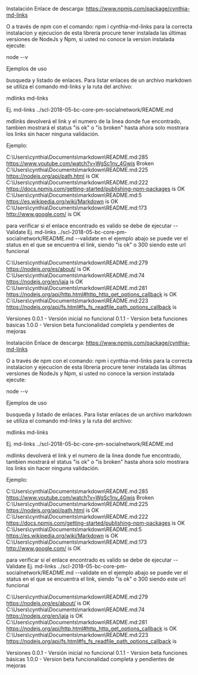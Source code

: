 

Instalación
Enlace de descarga: https://www.npmjs.com/package/cynthia-md-links

O a través de npm con el comando: npm i cynthia-md-links
para la correcta instalacion y ejecucion de esta librería procure tener instalada las últimas versiones de NodeJs y Npm, si usted no conoce la version instalada ejecute:

node --v

Ejemplos de uso

busqueda y listado de enlaces.
Para listar enlaces de un archivo markdown se utiliza el comando md-links y la ruta del archivo:

mdlinks <file> md-links

Ej. md-links ../scl-2018-05-bc-core-pm-socialnetwork/README.md

mdlinks devolverá el link y el numero de la linea donde fue encontrado, tambien mostrará el status "is ok" o "is broken" hasta ahora solo mostrara los links sin hacer ninguna validación.

Ejemplo:

C:\Users\cynthia\Documents\markdown\README.md:285 https://www.youtube.com/watch?v=WgSc1nv_4Gwis Broken
C:\Users\cynthia\Documents\markdown\README.md:225 https://nodejs.org/api/path.html is OK
C:\Users\cynthia\Documents\markdown\README.md:222 https://docs.npmjs.com/getting-started/publishing-npm-packages is OK
C:\Users\cynthia\Documents\markdown\README.md:5 https://es.wikipedia.org/wiki/Markdown is OK
C:\Users\cynthia\Documents\markdown\README.md:173 http://www.google.com/ is OK



para verificar si el enlace encontrado es valido se debe de ejecutar --Validate
Ej. md-links ../scl-2018-05-bc-core-pm-socialnetwork/README.md --validate 
en el ejemplo abajo se puede ver el status en el que se encuentra el link, siendo "is ok" o 300 siendo este url funcional

C:\Users\cynthia\Documents\markdown\README.md:279 https://nodejs.org/es/about/ is OK
C:\Users\cynthia\Documents\markdown\README.md:74 https://nodejs.org/en/jaja is OK
C:\Users\cynthia\Documents\markdown\README.md:281 https://nodejs.org/api/http.html#http_http_get_options_callback is OK
C:\Users\cynthia\Documents\markdown\README.md:223 https://nodejs.org/api/fs.html#fs_fs_readfile_path_options_callback is



Versiones
0.0.1 - Versión inicial no funcional
0.1.1 - Version beta funciones básicas
1.0.0 - Version beta funcionalidad completa y pendientes de mejoras







Instalación
Enlace de descarga: https://www.npmjs.com/package/cynthia-md-links

O a través de npm con el comando: npm i cynthia-md-links
para la correcta instalacion y ejecucion de esta librería procure tener instalada las últimas versiones de NodeJs y Npm, si usted no conoce la version instalada ejecute:

node --v

Ejemplos de uso

busqueda y listado de enlaces.
Para listar enlaces de un archivo markdown se utiliza el comando md-links y la ruta del archivo:

mdlinks <file> md-links

Ej. md-links ../scl-2018-05-bc-core-pm-socialnetwork/README.md

mdlinks devolverá el link y el numero de la linea donde fue encontrado, tambien mostrará el status "is ok" o "is broken" hasta ahora solo mostrara los links sin hacer ninguna validación.

Ejemplo:

C:\Users\cynthia\Documents\markdown\README.md:285 https://www.youtube.com/watch?v=WgSc1nv_4Gwis Broken
C:\Users\cynthia\Documents\markdown\README.md:225 https://nodejs.org/api/path.html is OK
C:\Users\cynthia\Documents\markdown\README.md:222 https://docs.npmjs.com/getting-started/publishing-npm-packages is OK
C:\Users\cynthia\Documents\markdown\README.md:5 https://es.wikipedia.org/wiki/Markdown is OK
C:\Users\cynthia\Documents\markdown\README.md:173 http://www.google.com/ is OK



para verificar si el enlace encontrado es valido se debe de ejecutar --Validate
Ej. md-links ../scl-2018-05-bc-core-pm-socialnetwork/README.md --validate 
en el ejemplo abajo se puede ver el status en el que se encuentra el link, siendo "is ok" o 300 siendo este url funcional

C:\Users\cynthia\Documents\markdown\README.md:279 https://nodejs.org/es/about/ is OK
C:\Users\cynthia\Documents\markdown\README.md:74 https://nodejs.org/en/jaja is OK
C:\Users\cynthia\Documents\markdown\README.md:281 https://nodejs.org/api/http.html#http_http_get_options_callback is OK
C:\Users\cynthia\Documents\markdown\README.md:223 https://nodejs.org/api/fs.html#fs_fs_readfile_path_options_callback is



Versiones
0.0.1 - Versión inicial no funcional
0.1.1 - Version beta funciones básicas
1.0.0 - Version beta funcionalidad completa y pendientes de mejoras